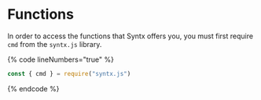 # Functions

In order to access the functions that Syntx offers you, you must first require `cmd` from the `syntx.js` library.

{% code lineNumbers="true" %}
```javascript
const { cmd } = require("syntx.js")
```
{% endcode %}
